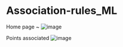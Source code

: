 # Association-rules_ML

Home page ~ 
![image](https://github.com/user-attachments/assets/3a303337-8d9e-46cd-984a-2b6311c56570)

Points associated
![image](https://github.com/user-attachments/assets/509b9b07-9030-4617-8d0e-cb2f2749a6df)

